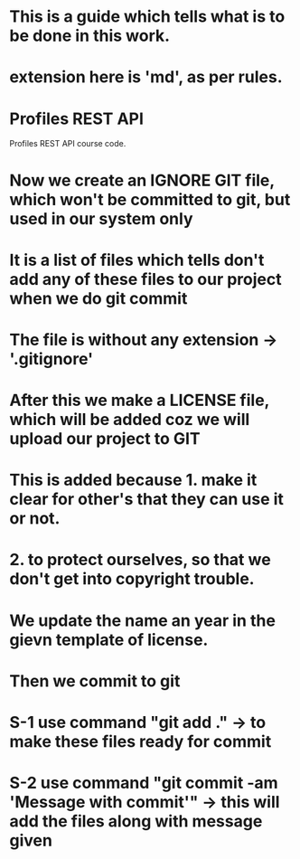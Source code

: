 #  This is a guide which tells what is to be done in this work.
# extension here is 'md', as per rules.


# Profiles REST API

Profiles REST API course code.

# Now we create an IGNORE GIT file, which won't be committed to git, but used in our system only
# It is a list of files which tells don't add any of these files to our project when we do git commit
# The file is without any extension -> '.gitignore'

# After this we make a LICENSE file, which will be added coz we will upload our project to GIT
# This is added because 1. make it clear for other's that they can use it or not.
# 2. to protect ourselves, so that we don't get into copyright trouble.
# We update the name an year in the gievn template of license.

# Then we commit to git

# S-1 use command "git add ." -> to make these files ready for commit
# S-2 use command "git commit -am 'Message with commit'" -> this will add the files along with message given
